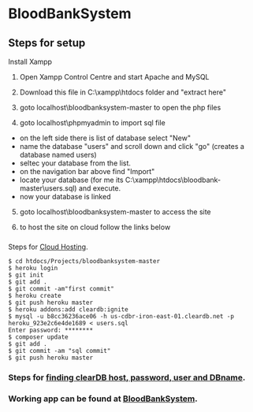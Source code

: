 # BloodBankSystem
## Steps for setup
Install Xampp

1. Open Xampp Control Centre and start Apache and MySQL

2. Download this file in C:\xampp\htdocs folder and "extract here"

3. goto localhost\bloodbanksystem-master to open the php files

4. goto localhost\phpmyadmin to import sql file
  -  on the left side there is list of database select "New"
  -  name the database "users" and scroll down and click "go" (creates a database named users)  
  -  seltec your database from the list.  
  -  on the navigation bar above find "Import"
  -  locate your database (for me its C:\xampp\htdocs\bloodbank-master\users.sql) and execute.  
  -  now your database is linked


5. goto localhost\bloodbanksystem-master to access the site


6. to host the site on cloud follow the links below

### 

Steps for [Cloud Hosting](https://scotch.io/@phalconVee/deploying-a-php-and-mysql-web-app-with-heroku).
```
$ cd htdocs/Projects/bloodbanksystem-master
$ heroku login
$ git init
$ git add .
$ git commit -am"first commit"
$ heroku create
$ git push heroku master
$ heroku addons:add cleardb:ignite
$ mysql -u b8cc36236ace06 -h us-cdbr-iron-east-01.cleardb.net -p heroku_923e2c6e4de1689 < users.sql
Enter password: ********
$ composer update
$ git add .
$ git commit -am "sql commit"
$ git push heroku master
```
### Steps for [finding clearDB host, password, user and DBname](https://scotch.io/@phalconVee/using-mysql-on-heroku).
### Working app can be found at [BloodBankSystem](https://bloodbanksystemddmo.herokuapp.com).
